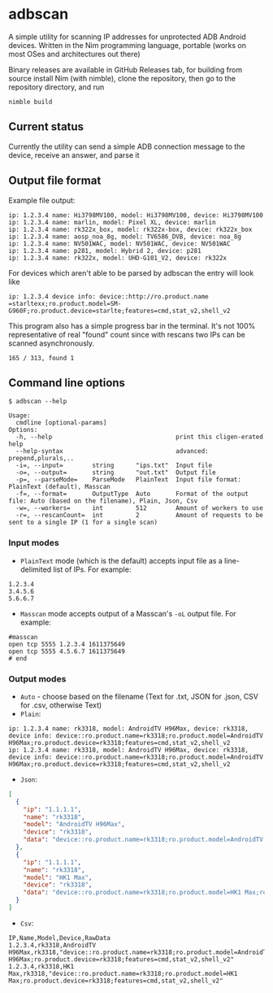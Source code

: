 adbscan
======

A simple utility for scanning IP addresses for unprotected ADB Android devices.
Written in the Nim programming language, portable (works on most OSes and architectures out there)

Binary releases are available in GitHub Releases tab, for building from source install Nim (with nimble), clone the repository, then go to the repository directory, and run

```nimble build```


## Current status
Currently the utility can send a simple ADB connection message to the device, receive
an answer, and parse it

## Output file format
Example file output:
```
ip: 1.2.3.4 name: Hi3798MV100, model: Hi3798MV100, device: Hi3798MV100
ip: 1.2.3.4 name: marlin, model: Pixel XL, device: marlin
ip: 1.2.3.4 name: rk322x_box, model: rk322x-box, device: rk322x_box
ip: 1.2.3.4 name: aosp_noa_8g, model: TV6586_DVB, device: noa_8g
ip: 1.2.3.4 name: NV501WAC, model: NV501WAC, device: NV501WAC
ip: 1.2.3.4 name: p281, model: Hybrid 2, device: p281
ip: 1.2.3.4 name: rk322x, model: UHD-G101_V2, device: rk322x
```

For devices which aren't able to be parsed by adbscan the entry will look like
```
ip: 1.2.3.4 device info: device::http://ro.product.name =starltexx;ro.product.model=SM-G960F;ro.product.device=starlte;features=cmd,stat_v2,shell_v2
```

This program also has a simple progress bar in the terminal. 
It's not 100% representative of real "found" count since with rescans
two IPs can be scanned asynchronously.  
```
165 / 313, found 1
```

## Command line options
```
$ adbscan --help

Usage:
  cmdline [optional-params] 
Options:
  -h, --help                                  print this cligen-erated help
  --help-syntax                               advanced: prepend,plurals,..
  -i=, --input=        string      "ips.txt"  Input file
  -o=, --output=       string      "out.txt"  Output file
  -p=, --parseMode=    ParseMode   PlainText  Input file format: PlainText (default), Masscan
  -f=, --format=       OutputType  Auto       Format of the output file: Auto (based on the filename), Plain, Json, Csv
  -w=, --workers=      int         512        Amount of workers to use
  -r=, --rescanCount=  int         2          Amount of requests to be sent to a single IP (1 for a single scan)
```

### Input modes
- `PlainText` mode (which is the default) accepts input file as a line-delimited list of IPs. For example:

```
1.2.3.4
3.4.5.6
5.6.6.7
```

- `Masscan` mode accepts output of a Masscan's `-oL` output file. For example:
```
#masscan
open tcp 5555 1.2.3.4 1611375649
open tcp 5555 4.5.6.7 1611375649
# end
```

### Output modes
- `Auto` - choose based on the filename (Text for .txt, JSON for .json, CSV for .csv, otherwise Text)
- `Plain`:
```
ip: 1.2.3.4 name: rk3318, model: AndroidTV H96Max, device: rk3318, device info: device::ro.product.name=rk3318;ro.product.model=AndroidTV H96Max;ro.product.device=rk3318;features=cmd,stat_v2,shell_v2
ip: 1.2.3.4 name: rk3318, model: AndroidTV H96Max, device: rk3318, device info: device::ro.product.name=rk3318;ro.product.model=AndroidTV H96Max;ro.product.device=rk3318;features=cmd,stat_v2,shell_v2
```

- `Json`:
```json
[
  {
    "ip": "1.1.1.1",
    "name": "rk3318",
    "model": "AndroidTV H96Max",
    "device": "rk3318",
    "data": "device::ro.product.name=rk3318;ro.product.model=AndroidTV H96Max;ro.product.device=rk3318;features=cmd,stat_v2,shell_v2"
  },
  {
    "ip": "1.1.1.1",
    "name": "rk3318",
    "model": "HK1 Max",
    "device": "rk3318",
    "data": "device::ro.product.name=rk3318;ro.product.model=HK1 Max;ro.product.device=rk3318;features=cmd,stat_v2,shell_v2"
  }
]
```

- `Csv`:
```csv
IP,Name,Model,Device,RawData
1.2.3.4,rk3318,AndroidTV H96Max,rk3318,"device::ro.product.name=rk3318;ro.product.model=AndroidTV H96Max;ro.product.device=rk3318;features=cmd,stat_v2,shell_v2"
1.2.3.4,rk3318,HK1 Max,rk3318,"device::ro.product.name=rk3318;ro.product.model=HK1 Max;ro.product.device=rk3318;features=cmd,stat_v2,shell_v2"
```